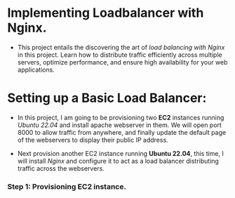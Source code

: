 # Implementing Loadbalancer with Nginx.

- This project entails the discovering the art of *load balancing with Nginx* in this project. Learn how to distribute traffic efficiently across multiple servers, optimize performance, and ensure high availability for your web applications.

# Setting up a Basic Load Balancer:

- In this project, I am going to be provisioning two **EC2** instances running *Ubuntu 22.04* and install apache webserver in them. We will open port 8000 to allow traffic from anywhere, and finally update the default page of the webservers to display their public IP address.

- Next provision another EC2 instance running **Ubuntu 22.04**, this time, I will install *Nginx* and configure it to act as a load balancer distributing traffic across the webservers.

### Step 1: Provisioning EC2 instance.
